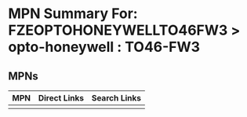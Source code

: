 



# MPN Summary For: FZEOPTOHONEYWELLTO46FW3 > opto-honeywell : TO46-FW3

## MPNs
  

|MPN|Direct Links|Search Links|
| :--- | :--- | :--- |
||||
